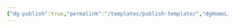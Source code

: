 ```yaml
---
{"dg-publish":true,"permalink":"/templates/publish-template/","dgHomeLink":true,"dgPassFrontmatter":false}
---
```

